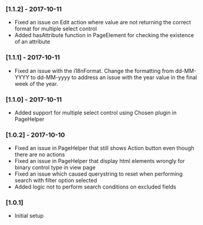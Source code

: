 ### [1.1.2] - 2017-10-11
- Fixed an issue on Edit action where value are not returning the correct format for multiple select control
- Added hasAttribute function in PageElement for checking the existence of an attribute

### [1.1.1] - 2017-10-11
- Fixed an issue with the i18nFormat. Change the formatting from dd-MM-YYYY to dd-MM-yyyy to address an issue with the year value in the final week of the year.

### [1.1.0] - 2017-10-11
- Added support for multiple select control using Chosen plugin in PageHelper

### [1.0.2] - 2017-10-10
- Fixed an issue in PageHelper that still shows Action button even though there are no actions
- Fixed an issue in PageHelper that display html elements wrongly for binary control type in view page
- Fixed an issue which caused querystring to reset when performing search with filter option selected
- Added logic not to perform search conditions on excluded fields

### [1.0.1]
- Initial setup